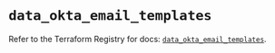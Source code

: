 # `data_okta_email_templates`

Refer to the Terraform Registry for docs: [`data_okta_email_templates`](https://registry.terraform.io/providers/okta/okta/4.12.0/docs/data-sources/email_templates).
